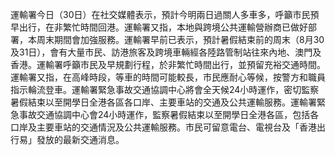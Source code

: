 運輸署今日（30日）在社交媒體表示，預計今明兩日過關人多車多，呼籲市民預早出行，在非繁忙時間回港。運輸署又指，本地與跨境公共運輸營辦商已做好部署，本周末期間會加強服務。運輸署早前已表示，預計暑假結束前的周末（8月30及31日），會有大量市民、訪港旅客及跨境車輛經各陸路管制站往來內地、澳門及香港。運輸署呼籲市民及早規劃行程，於非繁忙時間出行，並預留充裕交通時間。運輸署又指，在高峰時段，等車的時間可能較長，市民應耐心等候，按警方和職員指示輪流登車。運輸署緊急事故交通協調中心將會全天候24小時運作，密切監察暑假結束以至開學日全港各區各口岸、主要車站的交通及公共運輸服務。運輸署緊急事故交通協調中心會24小時運作，監察暑假結束以至開學日全港各區，包括各口岸及主要車站的交通情況及公共運輸服務。市民可留意電台、電視台及「香港出行易」發放的最新交通消息。